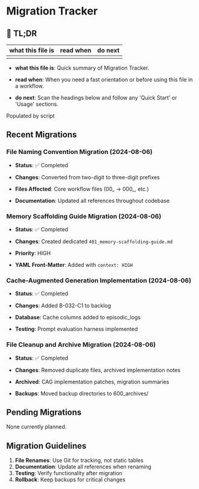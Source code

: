 <!-- CONTEXT_REFERENCE: 400_context-priority-guide.md -->
<!-- MODULE_REFERENCE: 400_migration-upgrade-guide.md -->

# Migration Tracker

<a id="tldr"></a>

## 🔎 TL;DR

| what this file is | read when | do next |
|---|---|---|
|  |  |  |

- **what this file is**: Quick summary of Migration Tracker.

- **read when**: When you need a fast orientation or before using this file in a workflow.

- **do next**: Scan the headings below and follow any 'Quick Start' or 'Usage' sections.


Populated by script

## Recent Migrations

### File Naming Convention Migration (2024-08-06)

- **Status**: ✅ Completed

- **Changes**: Converted from two-digit to three-digit prefixes

- **Files Affected**: Core workflow files (00_ → 000_, etc.)

- **Documentation**: Updated all references throughout codebase

### Memory Scaffolding Guide Migration (2024-08-06)

- **Status**: ✅ Completed

- **Changes**: Created dedicated `401_memory-scaffolding-guide.md`

- **Priority**: HIGH

- **YAML Front-Matter**: Added with `context: HIGH`

### Cache-Augmented Generation Implementation (2024-08-06)

- **Status**: ✅ Completed

- **Changes**: Added B-032-C1 to backlog

- **Database**: Cache columns added to episodic_logs

- **Testing**: Prompt evaluation harness implemented

### File Cleanup and Archive Migration (2024-08-06)

- **Status**: ✅ Completed

- **Changes**: Removed duplicate files, archived implementation notes

- **Archived**: CAG implementation patches, migration summaries

- **Backups**: Moved backup directories to 600_archives/

## Pending Migrations

None currently planned.

## Migration Guidelines

1. **File Renames**: Use Git for tracking, not static tables
2. **Documentation**: Update all references when renaming
3. **Testing**: Verify functionality after migration
4. **Rollback**: Keep backups for critical changes
